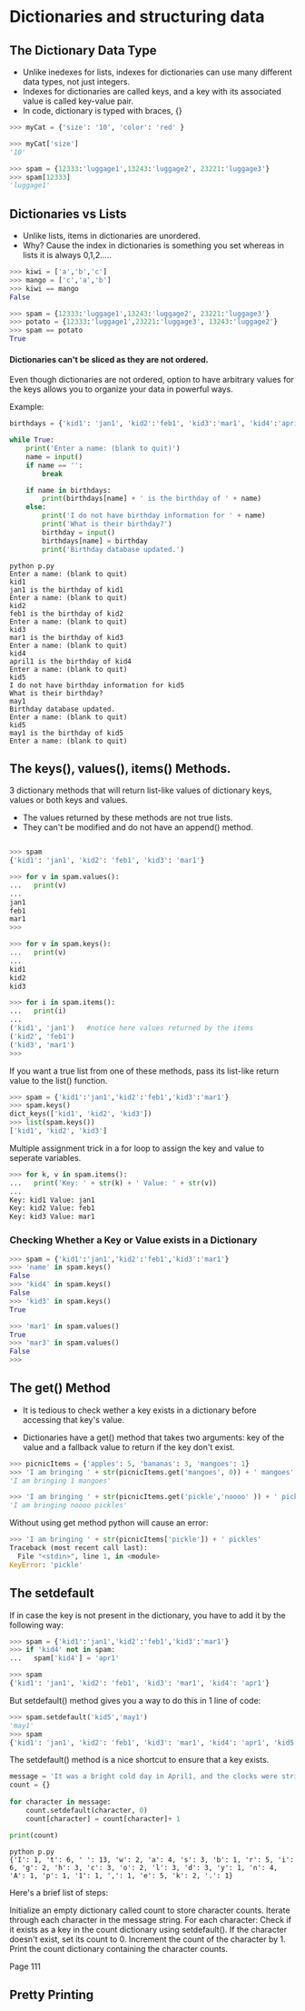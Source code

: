 # Dictionaries and structuring data

## The Dictionary Data Type

- Unlike inedexes for lists, indexes for dictionaries can use many different data types, not just integers.
-  Indexes for dictionaries are called keys, and a key with its associated value is called key-value pair.
- In code, dictionary  is typed with braces, {} 


```py
>>> myCat = {'size': '10', 'color': 'red' }      

>>> myCat['size']  
'10'
```

```py
>>> spam = {12333:'luggage1',13243:'luggage2', 23221:'luggage3'} 
>>> spam[12333] 
'luggage1'
```


## Dictionaries vs Lists

- Unlike lists, items in dictionaries are unordered.
- Why? Cause the index in dictionaries is something you set whereas in lists it is always 0,1,2.....


```py
>>> kiwi = ['a','b','c'] 
>>> mango = ['c','a','b'] 
>>> kiwi == mango
False
```

```py
>>> spam = {12333:'luggage1',13243:'luggage2', 23221:'luggage3'}
>>> potato = {12333:'luggage1',23221:'luggage3', 13243:'luggage2'} 
>>> spam == potato
True
```

#### Dictionaries can't be sliced as they are not ordered.

Even though dictionaries are not ordered, option to have arbitrary values for the keys allows you to organize your data in powerful ways.

Example:

```py
birthdays = {'kid1': 'jan1', 'kid2':'feb1', 'kid3':'mar1', 'kid4':'april1'}

while True:
    print('Enter a name: (blank to quit)')
    name = input()
    if name == '':
        break

    if name in birthdays:
        print(birthdays[name] + ' is the birthday of ' + name)
    else: 
        print('I do not have birthday information for ' + name)
        print('What is their birthday?')
        birthday = input()
        birthdays[name] = birthday
        print('Birthday database updated.')    

```

```
python p.py
Enter a name: (blank to quit)
kid1
jan1 is the birthday of kid1
Enter a name: (blank to quit)
kid2
feb1 is the birthday of kid2
Enter a name: (blank to quit)
kid3
mar1 is the birthday of kid3
Enter a name: (blank to quit)
kid4
april1 is the birthday of kid4
Enter a name: (blank to quit)
kid5
I do not have birthday information for kid5
What is their birthday?
may1
Birthday database updated.
Enter a name: (blank to quit)
kid5
may1 is the birthday of kid5
Enter a name: (blank to quit)
```


## The keys(), values(), items() Methods.

3 dictionary methods that will return list-like values of dictionary keys, values or both keys and values.

- The values returned by these methods are not true lists.
- They can't be modified and do not have an append() method.

```py

>>> spam
{'kid1': 'jan1', 'kid2': 'feb1', 'kid3': 'mar1'}

>>> for v in spam.values(): 
...   print(v) 
... 
jan1
feb1
mar1
>>>
```

```py
>>> for v in spam.keys():   
...   print(v) 
...
kid1
kid2
kid3
```

```py
>>> for i in spam.items():
...   print(i) 
...
('kid1', 'jan1')   #notice here values returned by the items
('kid2', 'feb1')
('kid3', 'mar1')
>>>
```

If you want a true list from one of these methods, pass its list-like return value to the list() function.

```py
>>> spam = {'kid1':'jan1','kid2':'feb1','kid3':'mar1'}
>>> spam.keys()
dict_keys(['kid1', 'kid2', 'kid3'])
>>> list(spam.keys()) 
['kid1', 'kid2', 'kid3']
```


Multiple assignment trick in a for loop to assign the key and value to seperate variables.

```py
>>> for k, v in spam.items():
...   print('Key: ' + str(k) + ' Value: ' + str(v)) 
...
Key: kid1 Value: jan1
Key: kid2 Value: feb1
Key: kid3 Value: mar1
```

### Checking Whether a Key or Value exists in a Dictionary

```py
>>> spam = {'kid1':'jan1','kid2':'feb1','kid3':'mar1'}
>>> 'name' in spam.keys()
False
>>> 'kid4' in spam.keys() 
False
>>> 'kid3' in spam.keys() 
True

>>> 'mar1' in spam.values() 
True
>>> 'mar3' in spam.values() 
False
>>>

```


## The get() Method

- It is tedious to check wether a key exists in a dictionary before accessing that key's value.

- Dictionaries have a get() method that takes two arguments: key of the value and a fallback value to return if the key don't exist.

```py
>>> picnicItems = {'apples': 5, 'bananas': 3, 'mangoes': 1} 
>>> 'I am bringing ' + str(picnicItems.get('mangoes', 0)) + ' mangoes' 
'I am bringing 1 mangoes'
```

```py
>>> 'I am bringing ' + str(picnicItems.get('pickle','noooo' )) + ' pickles' 
'I am bringing noooo pickles'
```

Without using get method python will cause an error:

```py
>>> 'I am bringing ' + str(picnicItems['pickle']) + ' pickles'     
Traceback (most recent call last):
  File "<stdin>", line 1, in <module>
KeyError: 'pickle'
```

## The setdefault

If in case the key is not present in the dictionary, you have to add it by the following way:


```py
>>> spam = {'kid1':'jan1','kid2':'feb1','kid3':'mar1'}                      
>>> if 'kid4' not in spam:
...   spam['kid4'] = 'apr1' 

>>> spam
{'kid1': 'jan1', 'kid2': 'feb1', 'kid3': 'mar1', 'kid4': 'apr1'}
```




But setdefault() method gives you a way to do this in 1 line of code:




```py
>>> spam.setdefault('kid5','may1') 
'may1'
>>> spam
{'kid1': 'jan1', 'kid2': 'feb1', 'kid3': 'mar1', 'kid4': 'apr1', 'kid5': 'may1'}
```



The setdefault() method is a nice shortcut to ensure that a key exists.
```py
message = 'It was a bright cold day in April1, and the clocks were striking thirteen.'
count = {}   
                    
for character in message:        
    count.setdefault(character, 0)
    count[character] = count[character]+ 1

print(count)
```

```
python p.py
{'I': 1, 't': 6, ' ': 13, 'w': 2, 'a': 4, 's': 3, 'b': 1, 'r': 5, 'i': 6, 'g': 2, 'h': 3, 'c': 3, 'o': 2, 'l': 3, 'd': 3, 'y': 1, 'n': 4, 'A': 1, 'p': 1, '1': 1, ',': 1, 'e': 5, 'k': 2, '.': 1}
```

Here's a brief list of steps:

Initialize an empty dictionary called count to store character counts.
Iterate through each character in the message string.
For each character:
    Check if it exists as a key in the count dictionary using setdefault().
    If the character doesn't exist, set its count to 0.
Increment the count of the character by 1.
Print the count dictionary containing the character counts.


Page 111

## Pretty Printing

